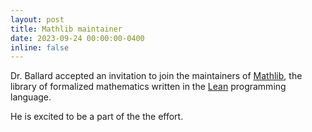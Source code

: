```yaml
---
layout: post
title: Mathlib maintainer
date: 2023-09-24 00:00:00-0400
inline: false
---
```


Dr. Ballard accepted an invitation to join the maintainers of
[Mathlib](https://leanprover-community.github.io),
the library of formalized mathematics written in the
[Lean](https://lean-lang.org) programming language.

He is excited to be a part of the the effort.
